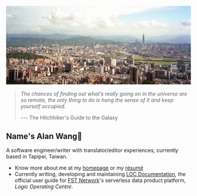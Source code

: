 
![profile](profile.jpg)

> *The chances of finding out what’s really going on in the universe are so remote, the only thing to do is hang the sense of it and keep yourself occupied.*
> 
> --- The Hitchhiker's Guide to the Galaxy

## Name's Alan Wang👋

A software engineer/writer with translator/editor experiences, currently based in Tapipei, Taiwan.

* Know more about me at my [homepage](https://alankrantas.github.io/) or my [résumé](https://github.com/alankrantas/alankrantas/blob/1b5dff0554f18f830e4be17f1617e7bda4ff807f/Alan%20Wang%20-%20Technical%20Writer%20-%20Jan%202024.pdf)
* Currently writing, developing and maintaining [LOC Documentation](https://loc-documentation-dev.vercel.app/), the official user guide for [FST Network](https://www.fst.network/)'s serverless data product platform, _Logic Operating Centre_.
